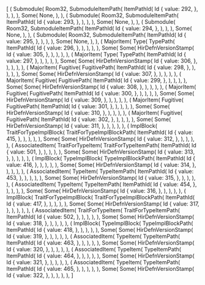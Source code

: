 [
    (
        Submodule(
            Room32,
            SubmoduleItemPath(
                ItemPathId(
                    Id {
                        value: 292,
                    },
                ),
            ),
        ),
        Some(
            None,
        ),
    ),
    (
        Submodule(
            Room32,
            SubmoduleItemPath(
                ItemPathId(
                    Id {
                        value: 293,
                    },
                ),
            ),
        ),
        Some(
            None,
        ),
    ),
    (
        Submodule(
            Room32,
            SubmoduleItemPath(
                ItemPathId(
                    Id {
                        value: 294,
                    },
                ),
            ),
        ),
        Some(
            None,
        ),
    ),
    (
        Submodule(
            Room32,
            SubmoduleItemPath(
                ItemPathId(
                    Id {
                        value: 295,
                    },
                ),
            ),
        ),
        Some(
            None,
        ),
    ),
    (
        MajorItem(
            Type(
                TypePath(
                    ItemPathId(
                        Id {
                            value: 296,
                        },
                    ),
                ),
            ),
        ),
        Some(
            Some(
                HirDefnVersionStamp(
                    Id {
                        value: 305,
                    },
                ),
            ),
        ),
    ),
    (
        MajorItem(
            Type(
                TypePath(
                    ItemPathId(
                        Id {
                            value: 297,
                        },
                    ),
                ),
            ),
        ),
        Some(
            Some(
                HirDefnVersionStamp(
                    Id {
                        value: 306,
                    },
                ),
            ),
        ),
    ),
    (
        MajorItem(
            Fugitive(
                FugitivePath(
                    ItemPathId(
                        Id {
                            value: 298,
                        },
                    ),
                ),
            ),
        ),
        Some(
            Some(
                HirDefnVersionStamp(
                    Id {
                        value: 307,
                    },
                ),
            ),
        ),
    ),
    (
        MajorItem(
            Fugitive(
                FugitivePath(
                    ItemPathId(
                        Id {
                            value: 299,
                        },
                    ),
                ),
            ),
        ),
        Some(
            Some(
                HirDefnVersionStamp(
                    Id {
                        value: 308,
                    },
                ),
            ),
        ),
    ),
    (
        MajorItem(
            Fugitive(
                FugitivePath(
                    ItemPathId(
                        Id {
                            value: 300,
                        },
                    ),
                ),
            ),
        ),
        Some(
            Some(
                HirDefnVersionStamp(
                    Id {
                        value: 309,
                    },
                ),
            ),
        ),
    ),
    (
        MajorItem(
            Fugitive(
                FugitivePath(
                    ItemPathId(
                        Id {
                            value: 301,
                        },
                    ),
                ),
            ),
        ),
        Some(
            Some(
                HirDefnVersionStamp(
                    Id {
                        value: 310,
                    },
                ),
            ),
        ),
    ),
    (
        MajorItem(
            Fugitive(
                FugitivePath(
                    ItemPathId(
                        Id {
                            value: 302,
                        },
                    ),
                ),
            ),
        ),
        Some(
            Some(
                HirDefnVersionStamp(
                    Id {
                        value: 311,
                    },
                ),
            ),
        ),
    ),
    (
        ImplBlock(
            TraitForTypeImplBlock(
                TraitForTypeImplBlockPath(
                    ItemPathId(
                        Id {
                            value: 415,
                        },
                    ),
                ),
            ),
        ),
        Some(
            Some(
                HirDefnVersionStamp(
                    Id {
                        value: 312,
                    },
                ),
            ),
        ),
    ),
    (
        AssociatedItem(
            TraitForTypeItem(
                TraitForTypeItemPath(
                    ItemPathId(
                        Id {
                            value: 501,
                        },
                    ),
                ),
            ),
        ),
        Some(
            Some(
                HirDefnVersionStamp(
                    Id {
                        value: 313,
                    },
                ),
            ),
        ),
    ),
    (
        ImplBlock(
            TypeImplBlock(
                TypeImplBlockPath(
                    ItemPathId(
                        Id {
                            value: 416,
                        },
                    ),
                ),
            ),
        ),
        Some(
            Some(
                HirDefnVersionStamp(
                    Id {
                        value: 314,
                    },
                ),
            ),
        ),
    ),
    (
        AssociatedItem(
            TypeItem(
                TypeItemPath(
                    ItemPathId(
                        Id {
                            value: 453,
                        },
                    ),
                ),
            ),
        ),
        Some(
            Some(
                HirDefnVersionStamp(
                    Id {
                        value: 315,
                    },
                ),
            ),
        ),
    ),
    (
        AssociatedItem(
            TypeItem(
                TypeItemPath(
                    ItemPathId(
                        Id {
                            value: 454,
                        },
                    ),
                ),
            ),
        ),
        Some(
            Some(
                HirDefnVersionStamp(
                    Id {
                        value: 316,
                    },
                ),
            ),
        ),
    ),
    (
        ImplBlock(
            TraitForTypeImplBlock(
                TraitForTypeImplBlockPath(
                    ItemPathId(
                        Id {
                            value: 417,
                        },
                    ),
                ),
            ),
        ),
        Some(
            Some(
                HirDefnVersionStamp(
                    Id {
                        value: 317,
                    },
                ),
            ),
        ),
    ),
    (
        AssociatedItem(
            TraitForTypeItem(
                TraitForTypeItemPath(
                    ItemPathId(
                        Id {
                            value: 502,
                        },
                    ),
                ),
            ),
        ),
        Some(
            Some(
                HirDefnVersionStamp(
                    Id {
                        value: 318,
                    },
                ),
            ),
        ),
    ),
    (
        ImplBlock(
            TypeImplBlock(
                TypeImplBlockPath(
                    ItemPathId(
                        Id {
                            value: 418,
                        },
                    ),
                ),
            ),
        ),
        Some(
            Some(
                HirDefnVersionStamp(
                    Id {
                        value: 319,
                    },
                ),
            ),
        ),
    ),
    (
        AssociatedItem(
            TypeItem(
                TypeItemPath(
                    ItemPathId(
                        Id {
                            value: 463,
                        },
                    ),
                ),
            ),
        ),
        Some(
            Some(
                HirDefnVersionStamp(
                    Id {
                        value: 320,
                    },
                ),
            ),
        ),
    ),
    (
        AssociatedItem(
            TypeItem(
                TypeItemPath(
                    ItemPathId(
                        Id {
                            value: 464,
                        },
                    ),
                ),
            ),
        ),
        Some(
            Some(
                HirDefnVersionStamp(
                    Id {
                        value: 321,
                    },
                ),
            ),
        ),
    ),
    (
        AssociatedItem(
            TypeItem(
                TypeItemPath(
                    ItemPathId(
                        Id {
                            value: 465,
                        },
                    ),
                ),
            ),
        ),
        Some(
            Some(
                HirDefnVersionStamp(
                    Id {
                        value: 322,
                    },
                ),
            ),
        ),
    ),
]